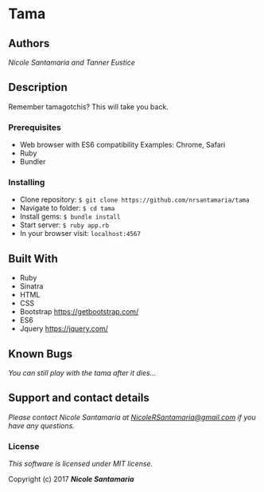 # Tama

## Authors
_Nicole Santamaria and Tanner Eustice_

## Description
Remember tamagotchis? This will take you back.

### Prerequisites

* Web browser with ES6 compatibility
Examples: Chrome, Safari
* Ruby
* Bundler

### Installing

* Clone repository: `$ git clone https://github.com/nrsantamaria/tama`
* Navigate to folder: `$ cd tama`
* Install gems: `$ bundle install`
* Start server: `$ ruby app.rb`
* In your browser visit: `localhost:4567`

## Built With

* Ruby
* Sinatra
* HTML
* CSS
* Bootstrap https://getbootstrap.com/
* ES6
* Jquery https://jquery.com/

## Known Bugs

_You can still play with the tama after it dies..._

## Support and contact details

_Please contact Nicole Santamaria at NicoleRSantamaria@gmail.com if you have any questions._

### License

*This software is licensed under MIT license.*

Copyright (c) 2017 **_Nicole Santamaria_**

